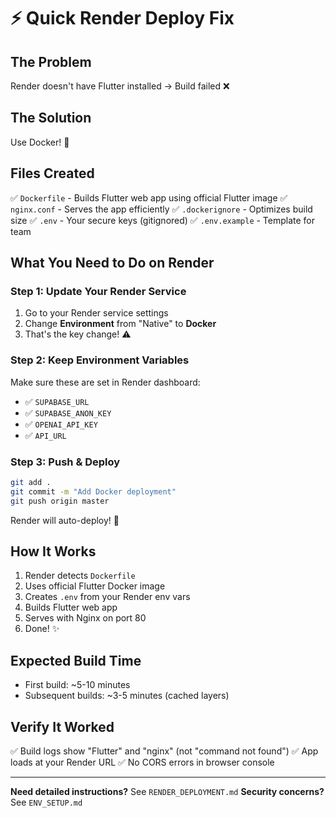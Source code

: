 # ⚡ Quick Render Deploy Fix

## The Problem
Render doesn't have Flutter installed → Build failed ❌

## The Solution
Use Docker! 🐳

## Files Created
✅ `Dockerfile` - Builds Flutter web app using official Flutter image
✅ `nginx.conf` - Serves the app efficiently
✅ `.dockerignore` - Optimizes build size
✅ `.env` - Your secure keys (gitignored)
✅ `.env.example` - Template for team

## What You Need to Do on Render

### Step 1: Update Your Render Service
1. Go to your Render service settings
2. Change **Environment** from "Native" to **Docker** 
3. That's the key change! ⚠️

### Step 2: Keep Environment Variables
Make sure these are set in Render dashboard:
- ✅ `SUPABASE_URL`
- ✅ `SUPABASE_ANON_KEY`
- ✅ `OPENAI_API_KEY`
- ✅ `API_URL`

### Step 3: Push & Deploy
```bash
git add .
git commit -m "Add Docker deployment"
git push origin master
```

Render will auto-deploy! 🚀

## How It Works
1. Render detects `Dockerfile`
2. Uses official Flutter Docker image
3. Creates `.env` from your Render env vars
4. Builds Flutter web app
5. Serves with Nginx on port 80
6. Done! ✨

## Expected Build Time
- First build: ~5-10 minutes
- Subsequent builds: ~3-5 minutes (cached layers)

## Verify It Worked
✅ Build logs show "Flutter" and "nginx" (not "command not found")
✅ App loads at your Render URL
✅ No CORS errors in browser console

---

**Need detailed instructions?** See `RENDER_DEPLOYMENT.md`
**Security concerns?** See `ENV_SETUP.md`

